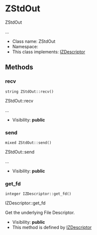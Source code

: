 ZStdOut
===============

ZStdOut

...


* Class name: ZStdOut
* Namespace: 
* This class implements: [IZDescriptor](IZDescriptor.md)






Methods
-------


### recv

    string ZStdOut::recv()

ZStdOut::recv

...

* Visibility: **public**




### send

    mixed ZStdOut::send()

ZStdOut::send

...

* Visibility: **public**




### get_fd

    integer IZDescriptor::get_fd()

IZDescriptor::get_fd

Get the underlying File Descriptor.

* Visibility: **public**
* This method is defined by [IZDescriptor](IZDescriptor.md)



